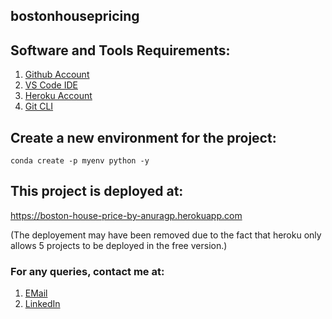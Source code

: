 ## bostonhousepricing

## Software and Tools Requirements:

1. [Github Account](https://github.com)
2. [VS Code IDE](https://code.visualstudio.com/)
3. [Heroku Account](https://heroku.com)
4. [Git CLI](https://git-scm.com/book/en/v2/Getting-Started-The-Command-Line)

## Create a new environment for the project:

```
conda create -p myenv python -y
```

## This project is deployed at:
https://boston-house-price-by-anuragp.herokuapp.com

(The deployement may have been removed due to the fact that heroku only allows 5 projects to be deployed in the free version.)

### For any queries, contact me at:

1. [EMail](mailto:anuragpacholi2000@gmail.com)
2. [LinkedIn](https://www.linkedin.com/in/anurag-pacholi)
